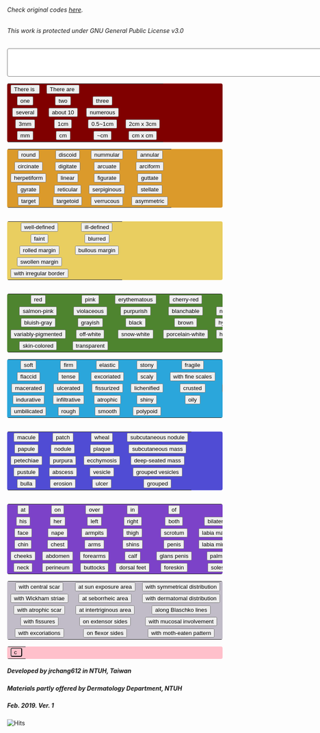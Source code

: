 <html>
   <head>
      <style>
    #display {
      background-color: white;
      align: center;
      border-radius: 4px;
      padding-right: 10px;
    }
    #basic {
      background-color: maroon;
      text-align: center;
      border-radius: 4px;
      padding-right: 10px;    
      float: left;
    }
    #shape {
      background-color: #DB9A2B;
      text-align: center;
      border-radius: 4px;
      padding-right: 10px; 
    }
    #margin {
      background-color: #E9CE60;
      text-align: center;
      border-radius: 4px;
      padding-right: 10px; 
      float: left;
    }
    #color {
      background-color: #4E842F;
      text-align: center;
      border-radius: 4px;
      padding-right: 10px; 
      float: left;
    }
    #character {
      background-color: #2BA6DB;
      text-align: center;
      border-radius: 4px;
      padding-right: 10px; 
    }
    #body {
      background-color: #504CD4;
      text-align: center;
      border-radius: 4px;
      padding-right: 10px; 
      float: left;
    }
    #bodypart{
      background-color: #7C42C8;
      text-align: center;
      border-radius: 4px;
      padding-right: 10px;
      float: left;
    }
    #modifiers {
      background-color: #C1BCC8;
      text-align: center;
      border-radius: 4px;
      padding-right: 10px; 
    }
    #clear {
      background-color: pink;
      text-align: center;
      border-radius: 4px;
      padding-right: 10px;
    }
   </style>
   </head>
   <body>
   	  <h6>Check original codes <a href="https://github.com/jrchang612/Cutaneous-findings-generator/blob/master/Cutaneous%20findings%20generator.html">here</a>.</h6>
        <h6>This work is protected under GNU General Public License v3.0</h6>
      <form name="CFgenerator">
         <textarea rows="4" cols="100" name="display" id="display"></textarea>
         <table id ="basic">
            <tr>
               <td><input type="button" name="is" value="There is " onclick="CFgenerator.display.value += 'There is '"></td>
              <td><input type="button" name="are" value="There are " onclick="CFgenerator.display.value += 'There are '"></td>
            </tr>
            <tr>
               <td><input type="button" name="one" value="one" onclick="CFgenerator.display.value += 'one '"></td>
               <td><input type="button" name="two" value="two" onclick="CFgenerator.display.value += 'two '"></td>
               <td><input type="button" name="three" value="three" onclick="CFgenerator.display.value += 'three '"></td>
            </tr>
            <tr>
               <td><input type="button" name="several" value="several" onclick="CFgenerator.display.value += 'several '"></td>
            <td><input type="button" name="about 10" value="about 10" onclick="CFgenerator.display.value += 'about 10 '"></td>
            <td><input type="button" name="numerous" value="numerous" onclick="CFgenerator.display.value += 'numerous '"></td>
            </tr>
            <tr>
               <td><input type="button" name="3mm" value="3mm" onclick="CFgenerator.display.value += '3mm, '"></td>
               <td><input type="button" name="1cm" value="1cm" onclick="CFgenerator.display.value += '1cm, '"></td>
               <td><input type="button" name="0.5~1cm" value="0.5~1cm" onclick="CFgenerator.display.value += '0.5~1cm, '"></td>
               <td><input type="button" name="2cm x 3cm" value="2cm x 3cm" onclick="CFgenerator.display.value += '2cm x 3cm, '"></td>
            </tr>
            <tr>
               <td><input type="button" name="mm" value="mm" onclick="CFgenerator.display.value += 'mm, '"></td>
               <td><input type="button" name="cm" value="cm" onclick="CFgenerator.display.value += 'cm, '"></td>
               <td><input type="button" name="~cm" value="~cm" onclick="CFgenerator.display.value += '~cm, '"></td>
               <td><input type="button" name="cm x cm" value="cm x cm" onclick="CFgenerator.display.value += 'cm x cm, '"></td>
            </tr>
         </table>
         <table id="shape">
            <tr>
               <td><input type="button" name="round" value="round" onclick="CFgenerator.display.value += 'round, '"></td>
               <td><input type="button" name="discoid" value="discoid" onclick="CFgenerator.display.value += 'discoid, '"></td>
               <td><input type="button" name="nummular" value="nummular" onclick="CFgenerator.display.value += 'nummular, '"></td>
               <td><input type="button" name="annular" value="annular" onclick="CFgenerator.display.value += 'annular, '"></td>
            </tr>
            <tr>
               <td><input type="button" name="circinate" value="circinate" onclick="CFgenerator.display.value += 'circinate, '"></td>
               <td><input type="button" name="digitate" value="digitate" onclick="CFgenerator.display.value += 'digitate, '"></td>
               <td><input type="button" name="arcuate" value="arcuate" onclick="CFgenerator.display.value += 'arcuate, '"></td>
               <td><input type="button" name="arciform" value="arciform" onclick="CFgenerator.display.value += 'arciform, '"></td>   
            </tr>
            <tr>
               <td><input type="button" name="herpetiform" value="herpetiform" onclick="CFgenerator.display.value += 'herpetiform, '"></td>
               <td><input type="button" name="linear" value="linear" onclick="CFgenerator.display.value += 'linear, '"></td>
               <td><input type="button" name="figurate" value="figurate" onclick="CFgenerator.display.value += 'figurate, '"></td>
               <td><input type="button" name="guttate" value="guttate" onclick="CFgenerator.display.value += 'guttate, '"></td>
            </tr>
            <tr>
               <td><input type="button" name="gyrate" value="gyrate" onclick="CFgenerator.display.value += 'gyrate, '"></td>
               <td><input type="button" name="reticular" value="reticular" onclick="CFgenerator.display.value += 'reticular, '"></td>
               <td><input type="button" name="serpiginous" value="serpiginous" onclick="CFgenerator.display.value += 'serpiginous, '"></td>
               <td><input type="button" name="stellate" value="stellate" onclick="CFgenerator.display.value += 'stellate, '"></td>
            </tr>
            <tr>
               <td><input type="button" name="target" value="target" onclick="CFgenerator.display.value += 'target, '"></td>
               <td><input type="button" name="targetoid" value="targetoid" onclick="CFgenerator.display.value += 'targetoid, '"></td>
               <td><input type="button" name="verrucous" value="verrucous" onclick="CFgenerator.display.value += 'verrucous, '"></td>
               <td><input type="button" name="asymmetric" value="asymmetric" onclick="CFgenerator.display.value += 'asymmetric, '"></td>
            </tr>
            </table>
            <table id="margin">
            <tr>
               <td><input type="button" name="well-defined" value="well-defined" onclick="CFgenerator.display.value += 'well-defined, '"></td>
               <td><input type="button" name="ill-defined" value="ill-defined" onclick="CFgenerator.display.value += 'ill-defined, '"></td>
            </tr>
            <tr>
               <td><input type="button" name="faint" value="faint" onclick="CFgenerator.display.value += 'faint, '"></td>
               <td><input type="button" name="blurred" value="blurred" onclick="CFgenerator.display.value += 'blurred, '"></td>
            </tr>
            <tr>
               <td><input type="button" name="rolled margin" value="rolled margin" onclick="CFgenerator.display.value += 'rolled margin, '"></td>
               <td><input type="button" name="bullous margin" value="bullous margin" onclick="CFgenerator.display.value += 'bullous margin, '"></td>
            </tr>
            <tr>
               <td><input type="button" name="swollen margin" value="swollen margin" onclick="CFgenerator.display.value += 'swollen margin, '"></td>
            </tr>
            <tr>
               <td><input type="button" name="with irregular border" value="with irregular border" onclick="CFgenerator.display.value += 'with irregular border, '"></td>
            </tr>
         </table>
         <table id="color">
            <tr>
               <td><input type="button" name="red" value="red" onclick="CFgenerator.display.value += 'red '"></td>
               <td><input type="button" name="pink" value="pink" onclick="CFgenerator.display.value += 'pink '"></td>
               <td><input type="button" name="erythematous" value="erythematous" onclick="CFgenerator.display.value += 'erythematous '"></td>
               <td><input type="button" name="cherry-red" value="cherry-red" onclick="CFgenerator.display.value += 'cherry-red '"></td>
               <td><input type="button" name="port-wine" value="port-wine" onclick="CFgenerator.display.value += 'port-wine '"></td>
            </tr>
            <tr>
               <td><input type="button" name="salmon-pink" value="salmon-pink" onclick="CFgenerator.display.value += 'salmon-pink '"></td>
               <td><input type="button" name="violaceous" value="violaceous" onclick="CFgenerator.display.value += 'violaceous '"></td>
               <td><input type="button" name="purpurish" value="purpurish" onclick="CFgenerator.display.value += 'purpurish '"></td>
               <td><input type="button" name="blanchable" value="blanchable" onclick="CFgenerator.display.value += 'blanchable '"></td>
               <td><input type="button" name="non-blanchable" value="non-blanchable" onclick="CFgenerator.display.value += 'non-blanchable '"></td>
            </tr>
            <tr>
               <td><input type="button" name="bluish-gray" value="bluish-gray" onclick="CFgenerator.display.value += 'bluish-gray '"></td>
               <td><input type="button" name="grayish" value="grayish" onclick="CFgenerator.display.value += 'grayish '"></td>
               <td><input type="button" name="black" value="black" onclick="CFgenerator.display.value += 'black '"></td>
               <td><input type="button" name="brown" value="brown" onclick="CFgenerator.display.value += 'brown '"></td>
               <td><input type="button" name="hyperpigmented" value="hyperpigmented" onclick="CFgenerator.display.value += 'hyperpigmented '"></td>
            </tr>
            <tr>
               <td><input type="button" name="variably-pigmented" value="variably-pigmented" onclick="CFgenerator.display.value += 'variably-pigmented '"></td>
               <td><input type="button" name="off-white" value="off-white" onclick="CFgenerator.display.value += 'off-white '"></td>
               <td><input type="button" name="snow-white" value="snow-white" onclick="CFgenerator.display.value += 'snow-white '"></td>
               <td><input type="button" name="porcelain-white" value="porcelain-white" onclick="CFgenerator.display.value += 'porcelain-white '"></td>
               <td><input type="button" name="hypopigmented" value="hypopigmented" onclick="CFgenerator.display.value += 'hypopigmented '"></td>
            </tr>
            <tr>
               <td><input type="button" name="skin-colored" value="skin-colored" onclick="CFgenerator.display.value += 'skin-colored '"></td>
               <td><input type="button" name="transparent" value="transparent" onclick="CFgenerator.display.value += 'transparent '"></td>
            </tr>
         </table>
         <table id="character">
            <tr>
               <td><input type="button" name="soft" value="soft" onclick="CFgenerator.display.value += 'soft '"></td>
               <td><input type="button" name="firm" value="firm" onclick="CFgenerator.display.value += 'firm '"></td>
               <td><input type="button" name="elastic" value="elastic" onclick="CFgenerator.display.value += 'elastic '"></td>
               <td><input type="button" name="stony" value="stony" onclick="CFgenerator.display.value += 'stony '"></td>
               <td><input type="button" name="fragile" value="fragile" onclick="CFgenerator.display.value += 'fragile '"></td>
               <td><input type="button" name="fluctuant" value="fluctuant" onclick="CFgenerator.display.value += 'fluctuant '"></td>
            </tr>
            <tr>
               <td><input type="button" name="flaccid" value="flaccid" onclick="CFgenerator.display.value += 'flaccid '"></td>
               <td><input type="button" name="tense" value="tense" onclick="CFgenerator.display.value += 'tense '"></td>
               <td><input type="button" name="excoriated" value="excoriated" onclick="CFgenerator.display.value += 'excoriated '"></td>
               <td><input type="button" name="scaly" value="scaly" onclick="CFgenerator.display.value += 'scaly '"></td>
               <td><input type="button" name="with fine scales" value="with fine scales" onclick="CFgenerator.display.value += 'with fine scales '"></td>
               <td><input type="button" name="with peripheral scales" value="with peripheral scales" onclick="CFgenerator.display.value += 'with peripheral scales '"></td>   
            </tr>
            <tr>
               <td><input type="button" name="macerated" value="macerated" onclick="CFgenerator.display.value += 'macerated '"></td>
               <td><input type="button" name="ulcerated" value="ulcerated" onclick="CFgenerator.display.value += 'ulcerated '"></td>
               <td><input type="button" name="fissurized" value="fissurized" onclick="CFgenerator.display.value += 'fissurized '"></td>
               <td><input type="button" name="lichenified" value="lichenified" onclick="CFgenerator.display.value += 'lichenified '"></td>
               <td><input type="button" name="crusted" value="crusted" onclick="CFgenerator.display.value += 'crusted '"></td>
               <td><input type="button" name="with honey-colored crusts" value="with honey-colored crusts" onclick="CFgenerator.display.value += 'with honey-colored crusts '"></td>
            </tr>
            <tr>
               <td><input type="button" name="indurative" value="indurative" onclick="CFgenerator.display.value += 'indurative '"></td>
               <td><input type="button" name="infiltrative" value="infiltrative" onclick="CFgenerator.display.value += 'infiltrative '"></td>
               <td><input type="button" name="atrophic" value="atrophic" onclick="CFgenerator.display.value += 'atrophic '"></td>
               <td><input type="button" name="shiny" value="shiny" onclick="CFgenerator.display.value += 'shiny '"></td>
               <td><input type="button" name="oily" value="oily" onclick="CFgenerator.display.value += 'oily '"></td>
               <td><input type="button" name="with telangiectasia" value="with telangiectasia" onclick="CFgenerator.display.value += 'with telangiectasia '"></td>   
            </tr>
            <tr>
               <td><input type="button" name="umbilicated" value="umbilicated" onclick="CFgenerator.display.value += 'umbilicated '"></td>
               <td><input type="button" name="rough" value="rough" onclick="CFgenerator.display.value += 'rough '"></td>
               <td><input type="button" name="smooth" value="smooth" onclick="CFgenerator.display.value += 'smooth '"></td>
               <td><input type="button" name="polypoid" value="polypoid" onclick="CFgenerator.display.value += 'polypoid '"></td>
            </tr>
         </table>
         <table id="body">
            <tr>
               <td><input type="button" name="macule" value="macule" onclick="CFgenerator.display.value += 'macule '"></td>
               <td><input type="button" name="patch" value="patch" onclick="CFgenerator.display.value += 'patch '"></td>
               <td><input type="button" name="wheal" value="wheal" onclick="CFgenerator.display.value += 'wheal '"></td>
               <td><input type="button" name="subcutaneous nodule" value="subcutaneous nodule" onclick="CFgenerator.display.value += 'subcutaneous nodule '"></td>
            </tr>
            <tr>
               <td><input type="button" name="papule" value="papule" onclick="CFgenerator.display.value += 'papule '"></td>
               <td><input type="button" name="nodule" value="nodule" onclick="CFgenerator.display.value += 'nodule '"></td>
               <td><input type="button" name="plaque" value="plaque" onclick="CFgenerator.display.value += 'plaque '"></td>
               <td><input type="button" name="subcutaneous mass" value="subcutaneous mass" onclick="CFgenerator.display.value += 'subcutaneous mass '"></td>
            </tr>
            <tr>
               <td><input type="button" name="petechiae" value="petechiae" onclick="CFgenerator.display.value += 'petechiae '"></td>
               <td><input type="button" name="purpura" value="purpura" onclick="CFgenerator.display.value += 'purpura '"></td>
               <td><input type="button" name="ecchymosis" value="ecchymosis" onclick="CFgenerator.display.value += 'ecchymosis '"></td>
               <td><input type="button" name="deep-seated mass" value="deep-seated mass" onclick="CFgenerator.display.value += 'deep-seated mass '"></td>
            </tr>
            <tr>
               <td><input type="button" name="pustule" value="pustule" onclick="CFgenerator.display.value += 'pustule '"></td>
               <td><input type="button" name="abscess" value="abscess" onclick="CFgenerator.display.value += 'abscess '"></td>
               <td><input type="button" name="vesicle" value="vesicle" onclick="CFgenerator.display.value += 'vesicle '"></td>
               <td><input type="button" name="grouped vesicles" value="grouped vesicles" onclick="CFgenerator.display.value += 'grouped vesicles '"></td>
            </tr>
            <tr>
               <td><input type="button" name="bulla" value="bulla" onclick="CFgenerator.display.value += 'bulla '"></td>
               <td><input type="button" name="erosion" value="erosion" onclick="CFgenerator.display.value += 'erosion '"></td>
               <td><input type="button" name="ulcer" value="ulcer" onclick="CFgenerator.display.value += 'ulcer '"></td>
               <td><input type="button" name="grouped" value="grouped" onclick="CFgenerator.display.value += 'grouped '"></td>
            </tr>
         </table>
         <table id="bodypart">
            <tr>
               <td><input type="button" name="at" value="at" onclick="CFgenerator.display.value += 'at '"></td>
               <td><input type="button" name="on" value="on" onclick="CFgenerator.display.value += 'on '"></td>
               <td><input type="button" name="over" value="over" onclick="CFgenerator.display.value += 'over '"></td>
               <td><input type="button" name="in" value="in" onclick="CFgenerator.display.value += 'in '"></td>
               <td><input type="button" name="of" value="of" onclick="CFgenerator.display.value += 'of '"></td>
            </tr>
            <tr>
               <td><input type="button" name="his" value="his" onclick="CFgenerator.display.value += 'his '"></td>
               <td><input type="button" name="her" value="her" onclick="CFgenerator.display.value += 'her '"></td>
               <td><input type="button" name="left" value="left" onclick="CFgenerator.display.value += 'left '"></td>
               <td><input type="button" name="right" value="right" onclick="CFgenerator.display.value += 'right '"></td>
               <td><input type="button" name="both" value="both" onclick="CFgenerator.display.value += 'both '"></td>
               <td><input type="button" name="bilateral" value="bilateral" onclick="CFgenerator.display.value += 'bilateral '"></td>
               <td><input type="button" name="back" value="back" onclick="CFgenerator.display.value += 'back '"></td>
            </tr>
            <tr>
               <td><input type="button" name="face" value="face" onclick="CFgenerator.display.value += 'face.'"></td>
               <td><input type="button" name="nape" value="nape" onclick="CFgenerator.display.value += 'nape.'"></td>
               <td><input type="button" name="armpits" value="armpits" onclick="CFgenerator.display.value += 'armpits.'"></td>
               <td><input type="button" name="thigh" value="thigh" onclick="CFgenerator.display.value += 'thigh.'"></td>
               <td><input type="button" name="scrotum" value="scrotum" onclick="CFgenerator.display.value += 'scrotum.'"></td>
               <td><input type="button" name="labia majora" value="labia majora" onclick="CFgenerator.display.value += 'labia majora.'"></td>
               <td><input type="button" name="frontal area" value="frontal area" onclick="CFgenerator.display.value += 'frontal area.'"></td>
            </tr>
            <tr>
               <td><input type="button" name="chin" value="chin" onclick="CFgenerator.display.value += 'chin.'"></td>
               <td><input type="button" name="chest" value="chest" onclick="CFgenerator.display.value += 'chest.'"></td>
               <td><input type="button" name="arms" value="arms" onclick="CFgenerator.display.value += 'arms.'"></td>
               <td><input type="button" name="shins" value="shins" onclick="CFgenerator.display.value += 'shins.'"></td>
               <td><input type="button" name="penis" value="penis" onclick="CFgenerator.display.value += 'penis.'"></td>
               <td><input type="button" name="labia minora" value="labia minora" onclick="CFgenerator.display.value += 'labia minora.'"></td>
               <td><input type="button" name="parietal area" value="parietal area" onclick="CFgenerator.display.value += 'parietal area.'"></td>
            </tr>
            <tr>
               <td><input type="button" name="cheeks" value="cheeks" onclick="CFgenerator.display.value += 'cheeks.'"></td>
               <td><input type="button" name="abdomen" value="abdomen" onclick="CFgenerator.display.value += 'abdomen.'"></td>
               <td><input type="button" name="forearms" value="forearms" onclick="CFgenerator.display.value += 'forearms.'"></td>
               <td><input type="button" name="calf" value="calf" onclick="CFgenerator.display.value += 'calf.'"></td>
               <td><input type="button" name="glans penis" value="glans penis" onclick="CFgenerator.display.value += 'glans penis.'"></td>
               <td><input type="button" name="palms" value="palms" onclick="CFgenerator.display.value += 'palms.'"></td>
               <td><input type="button" name="temporal area" value="temporal area" onclick="CFgenerator.display.value += 'temporal area.'"></td>
            </tr>
            <tr>
               <td><input type="button" name="neck" value="neck" onclick="CFgenerator.display.value += 'neck.'"></td>
               <td><input type="button" name="perineum" value="perineum" onclick="CFgenerator.display.value += 'perineum.'"></td>
               <td><input type="button" name="buttocks" value="buttocks" onclick="CFgenerator.display.value += 'buttocks.'"></td>
               <td><input type="button" name="dorsal feet" value="dorsal feet" onclick="CFgenerator.display.value += 'dorsal feet.'"></td>
               <td><input type="button" name="foreskin" value="foreskin" onclick="CFgenerator.display.value += 'foreskin.'"></td>
               <td><input type="button" name="soles" value="soles" onclick="CFgenerator.display.value += 'soles.'"></td>
               <td><input type="button" name="occipital area" value="occipital area" onclick="CFgenerator.display.value += 'occipital area.'"></td>
            </tr>
         </table>
                  <table id="modifiers">
            <tr>
               <td><input type="button" name="with central scar" value="with central scar" onclick="CFgenerator.display.value += 'with central scar '"></td>
               <td><input type="button" name="at sun exposure area" value="at sun exposure area" onclick="CFgenerator.display.value += 'at sun exposure area '"></td>
               <td><input type="button" name="with symmetrical distribution" value="with symmetrical distribution" onclick="CFgenerator.display.value += 'with symmetrical distribution '"></td>
               <td><input type="button" name="on palms and soles" value="on palms and soles" onclick="CFgenerator.display.value += 'on palms and soles '"></td>
               <td><input type="button" name="with Hutchinson sign(+)" value="with Hutchinson sign(+)" onclick="CFgenerator.display.value += 'with Hutchinson sign(+) '"></td>
            </tr>
            <tr>
               <td><input type="button" name="with Wickham striae" value="with Wickham striae" onclick="CFgenerator.display.value += 'with Wickham striae '"></td>
               <td><input type="button" name="at seborrheic area" value="at seborrheic area" onclick="CFgenerator.display.value += 'at seborrheic area '"></td>
               <td><input type="button" name="with dermatomal distribution" value="with dermatomal distribution" onclick="CFgenerator.display.value += 'with dermatomal distribution '"></td>
               <td><input type="button" name="sparing palms and soles" value="sparing palms and soles" onclick="CFgenerator.display.value += 'sparing palms and soles '"></td>
               <td><input type="button" name="with Hutchinson sign(-)" value="with Hutchinson sign(-)" onclick="CFgenerator.display.value += 'with Hutchinson sign(-) '"></td>
            </tr>
            <tr>
               <td><input type="button" name="with atrophic scar" value="with atrophic scar" onclick="CFgenerator.display.value += 'with atrophic scar '"></td>
               <td><input type="button" name="at intertriginous area" value="at intertriginous area" onclick="CFgenerator.display.value += 'at intertriginous area '"></td>
               <td><input type="button" name="along Blaschko lines" value="along Blaschko lines" onclick="CFgenerator.display.value += 'along Blaschko lines '"></td>
               <td><input type="button" name="around umbilicus" value="around umbilicus" onclick="CFgenerator.display.value += 'around umbilicus '"></td>
               <td><input type="button" name="at periungual areas" value="at periungual areas" onclick="CFgenerator.display.value += 'at periungual areas '"></td>
            </tr>
            <tr>
               <td><input type="button" name="with fissures" value="with fissures" onclick="CFgenerator.display.value += 'with fissures '"></td>
               <td><input type="button" name="on extensor sides" value="on extensor sides" onclick="CFgenerator.display.value += 'on extensor sides '"></td>
               <td><input type="button" name="with mucosal involvement" value="with mucosal involvement" onclick="CFgenerator.display.value += 'with mucosal involvement '"></td>
               <td><input type="button" name="with umbilical sparing" value="with umbilical sparing" onclick="CFgenerator.display.value += 'with umbilical sparing '"></td>
               <td><input type="button" name="sparing nasolabial folds" value="sparing nasolabial folds" onclick="CFgenerator.display.value += 'sparing nasolabial folds '"></td>
            </tr>
            <tr>
               <td><input type="button" name="with excoriations" value="with excoriations" onclick="CFgenerator.display.value += 'with excoriations '"></td>
               <td><input type="button" name="on flexor sides" value="on flexor sides" onclick="CFgenerator.display.value += 'on flexor sides '"></td>
               <td><input type="button" name="with moth-eaten pattern" value="with moth-eaten pattern" onclick="CFgenerator.display.value += 'with moth-eaten pattern '"></td>
               <td><input type="button" name="at periorificial areas" value="at periorificial areas" onclick="CFgenerator.display.value += 'at periorificial areas '"></td>
               <td><input type="button" name="with satellite lesions" value="with satellite lesions" onclick="CFgenerator.display.value += 'with satellite lesions '"></td>
            </tr>
         </table>
         <table id="clear">
            <tr>
               <td><input type="button" id="clear" name="clear" value="c" onclick="CFgenerator.display.value = ''"></td>
            </tr>
         </table>
      </form>
      <h5>Developed by jrchang612 in NTUH, Taiwan</h5>
      <h5>Materials partly offered by Dermatology Department, NTUH</h5>
      <h5>Feb. 2019. Ver. 1</h5>
      <div><img src="https://hitcounter.pythonanywhere.com/count/tag.svg" alt="Hits"></div>
   </body>
</html>
